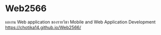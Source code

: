 # Web2566
ผลงาน Web application ของรายวิชา Mobile and Web Application Development
https://chotika14.github.io/Web2566/
